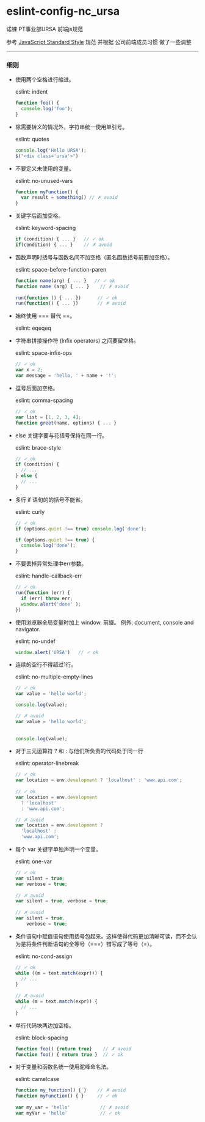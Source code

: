 # eslint-config-nc_ursa

诺锞 PT事业部URSA 前端js规范

参考 [JavaScript Standard Style](https://standardjs.com/readme-zhcn.html) 规范 并根据 公司前端成员习惯 做了一些调整

---

### 细则
* 使用两个空格进行缩进。  

	eslint: indent
	
	```js
	function foo() {
	  console.log('foo');
	}
	```
	
* 除需要转义的情况外，字符串统一使用单引号。  

	eslint: quotes
	
	```js
	console.log('Hello URSA');
	$("<div class='ursa'>")
	```
	
* 不要定义未使用的变量。  

	eslint: no-unused-vars
	
	```js
	function myFunction() { 
	  var result = something() // ✗ avoid
	}
	```

* 关键字后面加空格。  

	eslint: keyword-spacing
	
	```js
	if (condition) { ... }   // ✓ ok
	if(condition) { ... }    // ✗ avoid
	```

* 函数声明时括号与函数名间不加空格（匿名函数括号前要加空格）。
  
  eslint: space-before-function-paren
	
	```js
	function name(arg) { ... }   // ✓ ok
	function name (arg) { ... }    // ✗ avoid
	 
	run(function () { ... })      // ✓ ok
	run(function() { ... })       // ✗ avoid
	```
	
* 始终使用 === 替代 ==。  

  eslint: eqeqeq

* 字符串拼接操作符 (Infix operators) 之间要留空格。
  
  eslint: space-infix-ops

	```js
	// ✓ ok
	var x = 2;
	var message = 'hello, ' + name + '!';
	```
* 逗号后面加空格。
  
  eslint: comma-spacing
  
	```js
	// ✓ ok
	var list = [1, 2, 3, 4];
	function greet(name, options) { ... }
	```
* else 关键字要与花括号保持在同一行。
  
  eslint: brace-style
  
	```js
	// ✓ ok
	if (condition) {
	  // ...
	} else {
	  // ...
	}
	```
* 多行 if 语句的的括号不能省。
  
  eslint: curly
  
	```js
	// ✓ ok
	if (options.quiet !== true) console.log('done');
	
	if (options.quiet !== true) {
	  console.log('done');
	}
	```
* 不要丢掉异常处理中err参数。
  
  eslint: handle-callback-err
  
	```js
	// ✓ ok
	run(function (err) {
	  if (err) throw err;
	  window.alert('done' );
	})
	```
	
* 使用浏览器全局变量时加上 window. 前缀。
  例外: document, console and navigator.
  
  eslint: no-undef
  
	```js
	window.alert('URSA')   // ✓ ok
	```
* 连续的空行不得超过1行。
  
  eslint: no-multiple-empty-lines
  
	```js
	// ✓ ok
	var value = 'hello world';
	
	console.log(value);
	```
	```js
	// ✗ avoid
	var value = 'hello world';
	 
	 
	console.log(value);
	```

* 对于三元运算符 ? 和 : 与他们所负责的代码处于同一行
  
  eslint: operator-linebreak
  
	```js
	// ✓ ok
	var location = env.development ? 'localhost' : 'www.api.com';
	 
	// ✓ ok
	var location = env.development
	  ? 'localhost'
	  : 'www.api.com';

	// ✗ avoid
	var location = env.development ?
	  'localhost' :
	  'www.api.com';
	```
	
* 每个 var 关键字单独声明一个变量。
  
  eslint: one-var
  
	```js
	// ✓ ok
	var silent = true;
	var verbose = true;
	 
	// ✗ avoid
	var silent = true, verbose = true;
	 
	// ✗ avoid
	var silent = true,
	    verbose = true;
	```

* 条件语句中赋值语句使用括号包起来。这样使得代码更加清晰可读，而不会认为是将条件判断语句的全等号（===）错写成了等号（=）。
  
  eslint: no-cond-assign
  
	```js
	// ✓ ok
	while ((m = text.match(expr))) {
	  // ...
	}
	 
	// ✗ avoid
	while (m = text.match(expr)) {
	  // ...
	}
	```

* 单行代码块两边加空格。
  
  eslint: block-spacing
  
	```js
	function foo() {return true}    // ✗ avoid
	function foo() { return true }  // ✓ ok
	```

* 对于变量和函数名统一使用驼峰命名法。
  
  eslint: camelcase
  
	```js
	function my_function() { }    // ✗ avoid
	function myFunction() { }     // ✓ ok
	 
	var my_var = 'hello'           // ✗ avoid
	var myVar = 'hello'            // ✓ ok
	```
